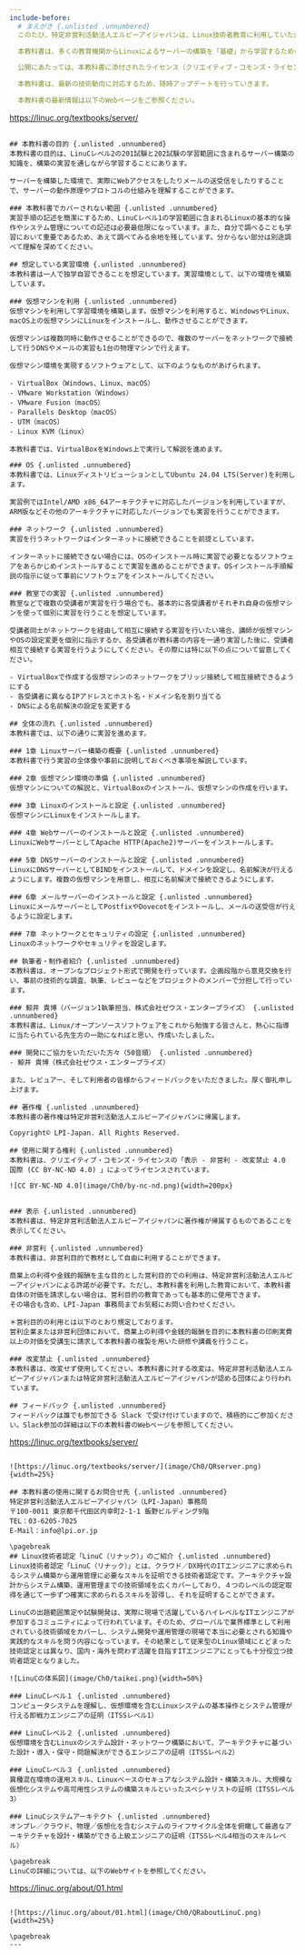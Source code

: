 ```yaml
---
include-before: 
  # まえがき {.unlisted .unnumbered}
  このたび、特定非営利活動法人エルピーアイジャパンは、Linux技術者教育に利用していただくことを目的とした教材「Linuxサーバー構築標準教科書(Ubuntu版)」（以下、本教科書）を開発し、インターネット上にて公開し、提供することとなりました。

  本教科書は、多くの教育機関からLinuxによるサーバーの構築を「基礎」から学習するための教材や学習環境の整備に対するご要望があり、開発したものです。

  公開にあたっては、本教科書に添付されたライセンス（クリエイティブ・コモンズ・ライセンス）の下に公開されています。

  本教科書は、最新の技術動向に対応するため、随時アップデートを行っていきます。

  本教科書の最新情報は以下のWebページをご参照ください。

  ```
  https://linuc.org/textbooks/server/
  ```

  ## 本教科書の目的 {.unlisted .unnumbered}
  本教科書の目的は、LinuCレベル2の201試験と202試験の学習範囲に含まれるサーバー構築の知識を、構築の実習を通しながら学習することにあります。

  サーバーを構築した環境で、実際にWebアクセスをしたりメールの送受信をしたりすることで、サーバーの動作原理やプロトコルの仕組みを理解することができます。

  ### 本教科書でカバーされない範囲 {.unlisted .unnumbered}
  実習手順の記述を簡潔にするため、LinuCレベル1の学習範囲に含まれるLinuxの基本的な操作やシステム管理についての記述は必要最低限になっています。また、自分で調べることも学習において重要であるため、あえて調べてみる余地を残しています。分からない部分は別途調べて理解を深めてください。

  ## 想定している実習環境 {.unlisted .unnumbered}
  本教科書は一人で独学自習できることを想定しています。実習環境として、以下の環境を構築しています。

  ### 仮想マシンを利用 {.unlisted .unnumbered}
  仮想マシンを利用して学習環境を構築します。仮想マシンを利用すると、WindowsやLinux、macOS上の仮想マシンにLinuxをインストールし、動作させることができます。

  仮想マシンは複数同時に動作させることができるので、複数のサーバーをネットワークで接続して行うDNSやメールの実習も1台の物理マシンで行えます。

  仮想マシン環境を実現するソフトウェアとして、以下のようなものがあげられます。

  - VirtualBox（Windows、Linux、macOS）
  - VMware Workstation（Windows）
  - VMware Fusion（macOS）
  - Parallels Desktop（macOS）
  - UTM（macOS）
  - Linux KVM（Linux）

  本教科書では、VirtualBoxをWindows上で実行して解説を進めます。

  ### OS {.unlisted .unnumbered}
  本教科書では、LinuxディストリビューションとしてUbuntu 24.04 LTS(Server)を利用します。

  実習例ではIntel/AMD x86_64アーキテクチャに対応したバージョンを利用していますが、ARM版などその他のアーキテクチャに対応したバージョンでも実習を行うことができます。

  ### ネットワーク {.unlisted .unnumbered}
  実習を行うネットワークはインターネットに接続できることを前提としています。

  インターネットに接続できない場合には、OSのインストール時に実習で必要となるソフトウェアをあらかじめインストールすることで実習を進めることができます。OSインストール手順解説の指示に従って事前にソフトウェアをインストールしてください。

  ### 教室での実習 {.unlisted .unnumbered}
  教室などで複数の受講者が実習を行う場合でも、基本的に各受講者がそれぞれ自身の仮想マシンを使って個別に実習を行うことを想定しています。

  受講者同士がネットワークを経由して相互に接続する実習を行いたい場合、講師が仮想マシンやOSの設定変更を個別に指示するか、各受講者が教科書の内容を一通り実習した後に、受講者相互で接続する実習を行うようにしてください。その際には特に以下の点について留意してください。

  - VirtualBoxで作成する仮想マシンのネットワークをブリッジ接続して相互接続できるようにする
  - 各受講者に異なるIPアドレスとホスト名・ドメイン名を割り当てる
  - DNSによる名前解決の設定を変更する

  ## 全体の流れ {.unlisted .unnumbered}
  本教科書では、以下の通りに実習を進めます。

  ### 1章 Linuxサーバー構築の概要 {.unlisted .unnumbered}
  本教科書で行う実習の全体像や事前に説明しておくべき事項を解説しています。

  ### 2章 仮想マシン環境の準備 {.unlisted .unnumbered}
  仮想マシンについての解説と、VirtualBoxのインストール、仮想マシンの作成を行います。

  ### 3章 Linuxのインストールと設定 {.unlisted .unnumbered}
  仮想マシンにLinuxをインストールします。

  ### 4章 Webサーバーのインストールと設定 {.unlisted .unnumbered}
  LinuxにWebサーバーとしてApache HTTP(Apache2)サーバーをインストールします。

  ### 5章 DNSサーバーのインストールと設定 {.unlisted .unnumbered}
  LinuxにDNSサーバーとしてBINDをインストールして、ドメインを設定し、名前解決が行えるようにします。複数の仮想マシンを用意し、相互に名前解決で接続できるようにします。

  ### 6章 メールサーバーのインストールと設定 {.unlisted .unnumbered}
  LinuxにメールサーバーとしてPostfixやDovecotをインストールし、メールの送受信が行えるように設定します。

  ### 7章 ネットワークとセキュリティの設定 {.unlisted .unnumbered}
  Linuxのネットワークやセキュリティを設定します。

  ## 執筆者・制作者紹介 {.unlisted .unnumbered}
  本教科書は、オープンなプロジェクト形式で開発を行っています。企画段階から意見交換を行い、事前の技術的な調査、執筆、レビューなどをプロジェクトのメンバーで分担して行っています。

  ### 鯨井 貴博（バージョン1執筆担当、株式会社ゼウス・エンタープライズ） {.unlisted .unnumbered}
  本教科書は、Linux/オープンソースソフトウェアをこれから勉強する皆さんと、熱心に指導に当たられている先生方の一助になればと思い、作成いたしました。

  ### 開発にご協力をいただいた方々（50音順） {.unlisted .unnumbered}
  - 鯨井 貴博（株式会社ゼウス・エンタープライズ）

  また、レビュアー、そして利用者の皆様からフィードバックをいただきました。厚く御礼申し上げます。

  ## 著作権 {.unlisted .unnumbered}
  本教科書の著作権は特定非営利活動法人エルピーアイジャパンに帰属します。

  Copyright©️ LPI-Japan. All Rights Reserved.

  ## 使用に関する権利 {.unlisted .unnumbered}
  本教科書は、クリエイティブ・コモンズ・ライセンスの「表示 - 非営利 - 改変禁止 4.0 国際 (CC BY-NC-ND 4.0) 」によってライセンスされています。

  ![CC BY-NC-ND 4.0](image/Ch0/by-nc-nd.png){width=200px}


  ### 表示 {.unlisted .unnumbered}
  本教科書は、特定非営利活動法人エルピーアイジャパンに著作権が帰属するものであることを表示してください。

  ### 非営利 {.unlisted .unnumbered}
  本教科書は、非営利目的で教材として自由に利用することができます。

  商業上の利得や金銭的報酬を主な目的とした営利目的での利用は、特定非営利活動法人エルピーアイジャパンによる許諾が必要です。ただし、本教科書を利用した教育において、本教科書自体の対価を請求しない場合は、営利目的の教育であっても基本的に使用できます。
  その場合も含め、LPI-Japan 事務局までお気軽にお問い合わせください。

  ＊営利目的の利用とは以下のとおり規定しております。
  営利企業または非営利団体において、商業上の利得や金銭的報酬を目的に本教科書の印刷実費以上の対価を受講生に請求して本教科書の複製を用いた研修や講義を行うこと。

  ### 改変禁止 {.unlisted .unnumbered}
  本教科書は、改変せず使用してください。本教科書に対する改変は、特定非営利活動法人エルピーアイジャパンまたは特定非営利活動法人エルピーアイジャパンが認める団体により行われています。

  ## フィードバック {.unlisted .unnumbered}
  フィードバックは誰でも参加できる Slack で受け付けていますので、積極的にご参加ください。Slack参加の詳細は以下の本教科書のWebページを参照してください。

  ```
  https://linuc.org/textbooks/server/
  ```

  ![https://linuc.org/textbooks/server/](image/Ch0/QRserver.png){width=25%}

  ## 本教科書の使用に関するお問合せ先 {.unlisted .unnumbered}
  特定非営利活動法人エルピーアイジャパン（LPI-Japan）事務局
  〒100-0011 東京都千代田区内幸町2-1-1 飯野ビルディング9階
  TEL：03-6205-7025
  E-Mail：info@lpi.or.jp

  \pagebreak
  ## Linux技術者認定「LinuC（リナック）」のご紹介 {.unlisted .unnumbered}
  Linux技術者認定「LinuC（リナック）」とは、クラウド／DX時代のITエンジニアに求められるシステム構築から運用管理に必要なスキルを証明できる技術者認定です。アーキテクチャ設計からシステム構築、運用管理までの技術領域を広くカバーしており、４つのレベルの認定取得を通じて一歩ずつ確実に求められるスキルを習得し、それを証明することができます。

  LinuCの出題範囲策定や試験開発は、実際に現場で活躍しているハイレベルなITエンジニアが参加するコミュニティによって行われています。そのため、グローバルで業界標準として利用されている技術領域をカバーし、システム開発や運用管理の現場で本当に必要とされる知識や実践的なスキルを問う内容になっています。その結果として従来型のLinux領域にとどまった技術認定とは異なり、国内・海外を問わず活躍を目指すITエンジニアにとっても十分役立つ技術者認定となりました。

  ![LinuCの体系図](image/Ch0/taikei.png){width=50%}

  ### LinuCレベル１ {.unlisted .unnumbered}
  コンピュータシステムを理解し、仮想環境を含むLinuxシステムの基本操作とシステム管理が行える即戦力エンジニアの証明（ITSSレベル1）

  ### LinuCレベル２ {.unlisted .unnumbered}
  仮想環境を含むLinuxのシステム設計・ネットワーク構築において、アーキテクチャに基づいた設計・導入・保守・問題解決ができるエンジニアの証明（ITSSレベル2）

  ### LinuCレベル３ {.unlisted .unnumbered}
  異種混在環境の運用スキル、Linuxベースのセキュアなシステム設計・構築スキル、大規模な仮想化システムや高可用性システムの構築スキルといったスペシャリストの証明（ITSSレベル3）

  ### LinuCシステムアーキテクト {.unlisted .unnumbered}
  オンプレ／クラウド、物理／仮想化を含むシステムのライフサイクル全体を俯瞰して最適なアーキテクチャを設計・構築ができる上級エンジニアの証明（ITSSレベル4相当のスキルレベル）

  \pagebreak
  LinuCの詳細については、以下のWebサイトを参照してください。

  ```
  https://linuc.org/about/01.html
  ```

  ![https://linuc.org/about/01.html](image/Ch0/QRaboutLinuC.png){width=25%}

  \pagebreak
---
```

